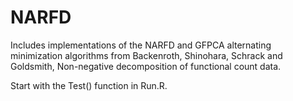 # NARFD

Includes implementations of the NARFD and GFPCA alternating minimization algorithms from Backenroth, Shinohara, Schrack and Goldsmith, Non-negative decomposition of functional count data.  

Start with the Test() function in Run.R.  
